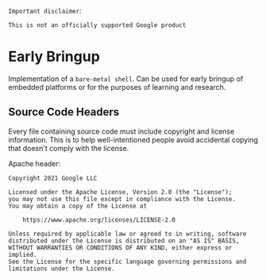 `Important disclaimer`:

    This is not an officially supported Google product

# Early Bringup

Implementation of a `bare-metal shell`. Can be used for early bringup of embedded platforms or for the purposes of learning and research.

## Source Code Headers

Every file containing source code must include copyright and license
information. This is to help well-intentioned people avoid accidental copying that
doesn't comply with the license.

Apache header:

    Copyright 2021 Google LLC

    Licensed under the Apache License, Version 2.0 (the "License");
    you may not use this file except in compliance with the License.
    You may obtain a copy of the License at

        https://www.apache.org/licenses/LICENSE-2.0

    Unless required by applicable law or agreed to in writing, software
    distributed under the License is distributed on an "AS IS" BASIS,
    WITHOUT WARRANTIES OR CONDITIONS OF ANY KIND, either express or implied.
    See the License for the specific language governing permissions and
    limitations under the License.
